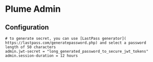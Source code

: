 Plume Admin
===========

Configuration
-------------
```
# to generate secret, you can use [LastPass generator]( https://lastpass.com/generatepassword.php) and select a password length of 50 characters
admin.jwt-secret = "long_generated_password_to_secure_jwt_tokens"
admin.session-duration = 12 hours
```